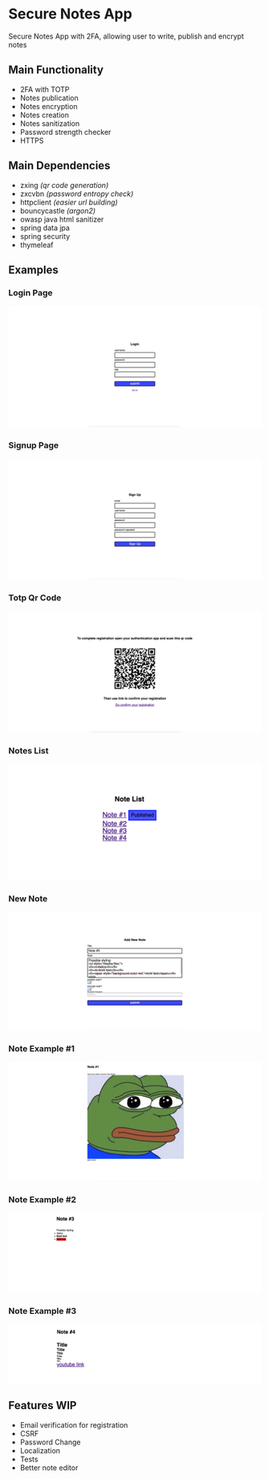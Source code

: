 # Secure Notes App
Secure Notes App with 2FA, allowing user to write, publish and encrypt notes

## Main Functionality
- 2FA with TOTP
- Notes publication
- Notes encryption
- Notes creation
- Notes sanitization
- Password strength checker
- HTTPS

## Main Dependencies
- zxing _(qr code generation)_
- zxcvbn _(password entropy check)_
- httpclient _(easier url building)_
- bouncycastle _(argon2)_
- owasp java html sanitizer
- spring data jpa
- spring security
- thymeleaf

## Examples

### Login Page
![login](img/signin.png)
### Signup Page
![signup](img/signup.png)
### Totp Qr Code
![totp qr code](img/totp.png)
### Notes List
![notes list](img/note-list.png)
### New Note
![new note](img/add-note.png)
### Note Example #1
![note #1](img/note-1.png)
### Note Example #2
![note #2](img/note-3.png)
### Note Example #3
![note #3](img/note-4.png)

## Features WIP
- Email verification for registration
- CSRF
- Password Change
- Localization
- Tests
- Better note editor

